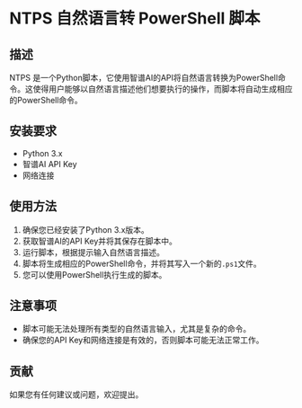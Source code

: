# NTPS 自然语言转 PowerShell 脚本

## 描述

NTPS 是一个Python脚本，它使用智谱AI的API将自然语言转换为PowerShell命令。这使得用户能够以自然语言描述他们想要执行的操作，而脚本将自动生成相应的PowerShell命令。

## 安装要求

- Python 3.x
- 智谱AI API Key
- 网络连接

## 使用方法

1. 确保您已经安装了Python 3.x版本。
2. 获取智谱AI的API Key并将其保存在脚本中。
3. 运行脚本，根据提示输入自然语言描述。
4. 脚本将生成相应的PowerShell命令，并将其写入一个新的`.ps1`文件。
5. 您可以使用PowerShell执行生成的脚本。

## 注意事项

- 脚本可能无法处理所有类型的自然语言输入，尤其是复杂的命令。
- 确保您的API Key和网络连接是有效的，否则脚本可能无法正常工作。

## 贡献

如果您有任何建议或问题，欢迎提出。


